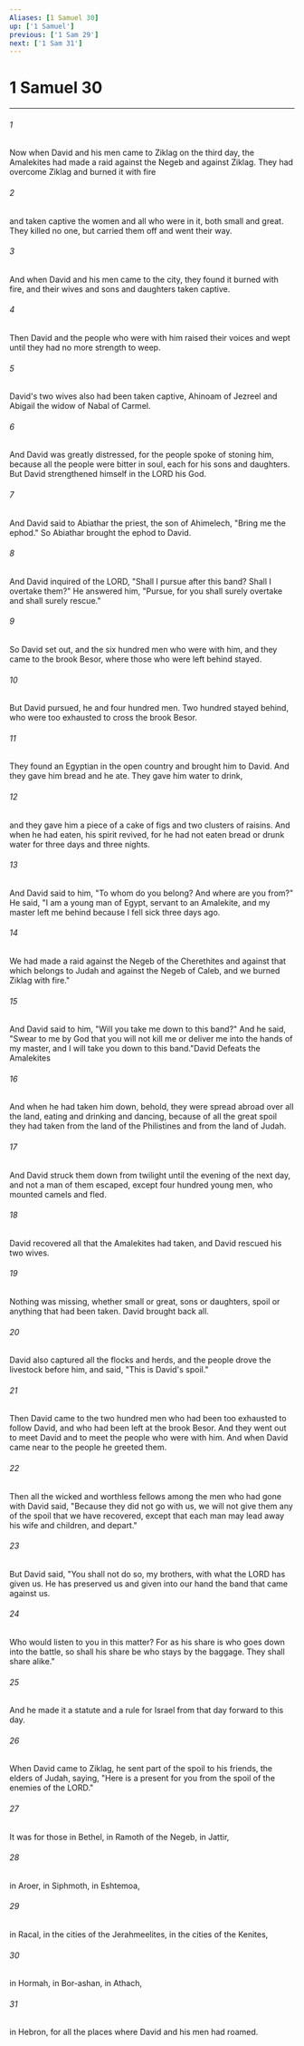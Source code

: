 ```yaml
---
Aliases: [1 Samuel 30]
up: ['1 Samuel']
previous: ['1 Sam 29']
next: ['1 Sam 31']
---
```

# 1 Samuel 30
***



###### 1 
Now when David and his men came to Ziklag on the third day, the Amalekites had made a raid against the Negeb and against Ziklag. They had overcome Ziklag and burned it with fire 

###### 2 
and taken captive the women and all who were in it, both small and great. They killed no one, but carried them off and went their way. 

###### 3 
And when David and his men came to the city, they found it burned with fire, and their wives and sons and daughters taken captive. 

###### 4 
Then David and the people who were with him raised their voices and wept until they had no more strength to weep. 

###### 5 
David's two wives also had been taken captive, Ahinoam of Jezreel and Abigail the widow of Nabal of Carmel. 

###### 6 
And David was greatly distressed, for the people spoke of stoning him, because all the people were bitter in soul, each for his sons and daughters. But David strengthened himself in the LORD his God. 

###### 7 
And David said to Abiathar the priest, the son of Ahimelech, "Bring me the ephod." So Abiathar brought the ephod to David. 

###### 8 
And David inquired of the LORD, "Shall I pursue after this band? Shall I overtake them?" He answered him, "Pursue, for you shall surely overtake and shall surely rescue." 

###### 9 
So David set out, and the six hundred men who were with him, and they came to the brook Besor, where those who were left behind stayed. 

###### 10 
But David pursued, he and four hundred men. Two hundred stayed behind, who were too exhausted to cross the brook Besor. 

###### 11 
They found an Egyptian in the open country and brought him to David. And they gave him bread and he ate. They gave him water to drink, 

###### 12 
and they gave him a piece of a cake of figs and two clusters of raisins. And when he had eaten, his spirit revived, for he had not eaten bread or drunk water for three days and three nights. 

###### 13 
And David said to him, "To whom do you belong? And where are you from?" He said, "I am a young man of Egypt, servant to an Amalekite, and my master left me behind because I fell sick three days ago. 

###### 14 
We had made a raid against the Negeb of the Cherethites and against that which belongs to Judah and against the Negeb of Caleb, and we burned Ziklag with fire." 

###### 15 
And David said to him, "Will you take me down to this band?" And he said, "Swear to me by God that you will not kill me or deliver me into the hands of my master, and I will take you down to this band."David Defeats the Amalekites 

###### 16 
And when he had taken him down, behold, they were spread abroad over all the land, eating and drinking and dancing, because of all the great spoil they had taken from the land of the Philistines and from the land of Judah. 

###### 17 
And David struck them down from twilight until the evening of the next day, and not a man of them escaped, except four hundred young men, who mounted camels and fled. 

###### 18 
David recovered all that the Amalekites had taken, and David rescued his two wives. 

###### 19 
Nothing was missing, whether small or great, sons or daughters, spoil or anything that had been taken. David brought back all. 

###### 20 
David also captured all the flocks and herds, and the people drove the livestock before him, and said, "This is David's spoil." 

###### 21 
Then David came to the two hundred men who had been too exhausted to follow David, and who had been left at the brook Besor. And they went out to meet David and to meet the people who were with him. And when David came near to the people he greeted them. 

###### 22 
Then all the wicked and worthless fellows among the men who had gone with David said, "Because they did not go with us, we will not give them any of the spoil that we have recovered, except that each man may lead away his wife and children, and depart." 

###### 23 
But David said, "You shall not do so, my brothers, with what the LORD has given us. He has preserved us and given into our hand the band that came against us. 

###### 24 
Who would listen to you in this matter? For as his share is who goes down into the battle, so shall his share be who stays by the baggage. They shall share alike." 

###### 25 
And he made it a statute and a rule for Israel from that day forward to this day. 

###### 26 
When David came to Ziklag, he sent part of the spoil to his friends, the elders of Judah, saying, "Here is a present for you from the spoil of the enemies of the LORD." 

###### 27 
It was for those in Bethel, in Ramoth of the Negeb, in Jattir, 

###### 28 
in Aroer, in Siphmoth, in Eshtemoa, 

###### 29 
in Racal, in the cities of the Jerahmeelites, in the cities of the Kenites, 

###### 30 
in Hormah, in Bor-ashan, in Athach, 

###### 31 
in Hebron, for all the places where David and his men had roamed.
